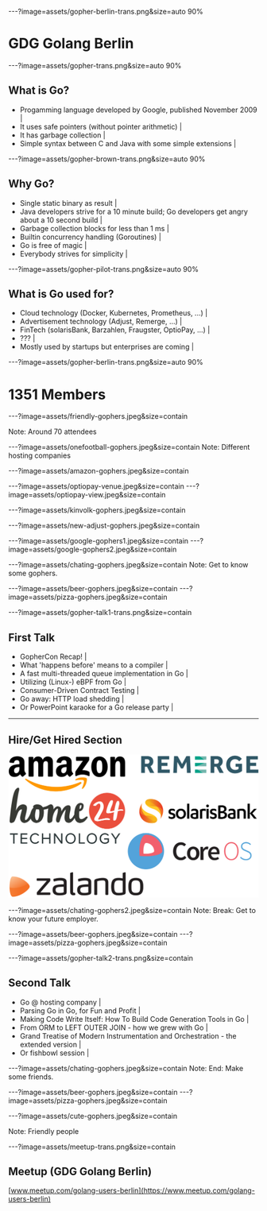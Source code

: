 ---?image=assets/gopher-berlin-trans.png&size=auto 90%
# GDG Golang Berlin

---?image=assets/gopher-trans.png&size=auto 90%

## What is Go?

- Progamming language developed by Google, published November 2009 |
- It uses safe pointers (without pointer arithmetic) |
- It has garbage collection |
- Simple syntax between C and Java with some simple extensions |

---?image=assets/gopher-brown-trans.png&size=auto 90%

## Why Go?

- Single static binary as result |
- Java developers strive for a 10 minute build; Go developers get angry about a 10 second build |
- Garbage collection blocks for less than 1 ms |
- Builtin concurrency handling (Goroutines) |
- Go is free of magic |
- Everybody strives for simplicity |

---?image=assets/gopher-pilot-trans.png&size=auto 90%

## What is Go used for?

- Cloud technology (Docker, Kubernetes, Prometheus, ...) |
- Advertisement technology (Adjust, Remerge, ...) |
- FinTech (solarisBank, Barzahlen, Fraugster, OptioPay, ...) |
- ??? |
- Mostly used by startups but enterprises are coming |

---?image=assets/gopher-berlin-trans.png&size=auto 90%

# 1351 Members

---?image=assets/friendly-gophers.jpeg&size=contain

Note:
Around 70 attendees


---?image=assets/onefootball-gophers.jpeg&size=contain
Note:
Different hosting companies

---?image=assets/amazon-gophers.jpeg&size=contain


---?image=assets/optiopay-venue.jpeg&size=contain
---?image=assets/optiopay-view.jpeg&size=contain

---?image=assets/kinvolk-gophers.jpeg&size=contain

---?image=assets/new-adjust-gophers.jpeg&size=contain

---?image=assets/google-gophers1.jpeg&size=contain
---?image=assets/google-gophers2.jpeg&size=contain



---?image=assets/chating-gophers.jpeg&size=contain
Note:
Get to know some gophers.

---?image=assets/beer-gophers.jpeg&size=contain
---?image=assets/pizza-gophers.jpeg&size=contain

---?image=assets/gopher-talk1-trans.png&size=contain

## First Talk

- GopherCon Recap! |
- What 'happens before' means to a compiler |
- A fast multi-threaded queue implementation in Go |
- Utilizing (Linux-) eBPF from Go |
- Consumer-Driven Contract Testing |
- Go away: HTTP load shedding |
- Or PowerPoint karaoke for a Go release party |

---

## Hire/Get Hired Section

![Some employers](assets/employers.png)


---?image=assets/chating-gophers2.jpeg&size=contain
Note:
Break: Get to know your future employer.

---?image=assets/beer-gophers.jpeg&size=contain
---?image=assets/pizza-gophers.jpeg&size=contain


---?image=assets/gopher-talk2-trans.png&size=contain

## Second Talk

- Go @ hosting company |
- Parsing Go in Go, for Fun and Profit |
- Making Code Write Itself: How To Build Code Generation Tools in Go |
- From ORM to LEFT OUTER JOIN - how we grew with Go |
- Grand Treatise of Modern Instrumentation and Orchestration - the extended version |
- Or fishbowl session |


---?image=assets/chating-gophers.jpeg&size=contain
Note:
End: Make some friends.

---?image=assets/beer-gophers.jpeg&size=contain
---?image=assets/pizza-gophers.jpeg&size=contain


---?image=assets/cute-gophers.jpeg&size=contain

Note:
Friendly people

---?image=assets/meetup-trans.png&size=contain

## Meetup (GDG Golang Berlin)

[www.meetup.com/golang-users-berlin](https://www.meetup.com/golang-users-berlin)


